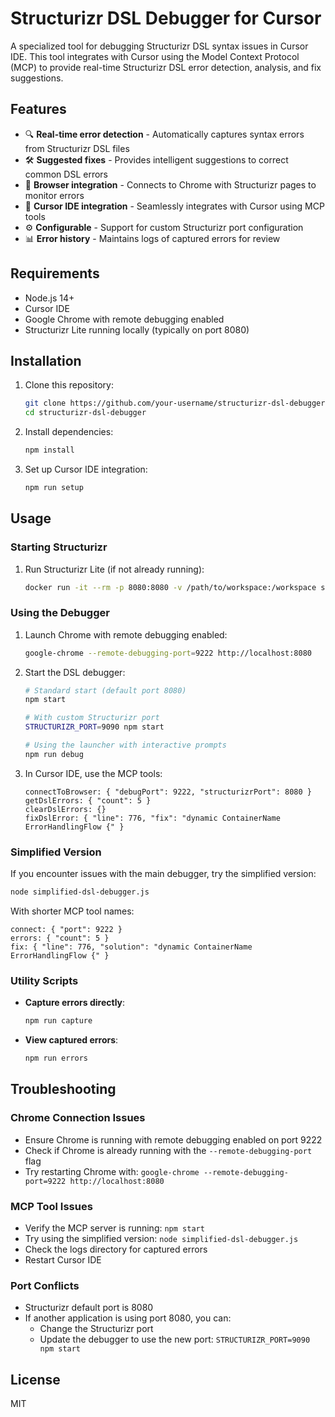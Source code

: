 # Structurizr DSL Debugger for Cursor

A specialized tool for debugging Structurizr DSL syntax issues in Cursor IDE. This tool integrates with Cursor using the Model Context Protocol (MCP) to provide real-time Structurizr DSL error detection, analysis, and fix suggestions.

## Features

- 🔍 **Real-time error detection** - Automatically captures syntax errors from Structurizr DSL files
- 🛠️ **Suggested fixes** - Provides intelligent suggestions to correct common DSL errors
- 🔄 **Browser integration** - Connects to Chrome with Structurizr pages to monitor errors
- 🧩 **Cursor IDE integration** - Seamlessly integrates with Cursor using MCP tools
- ⚙️ **Configurable** - Support for custom Structurizr port configuration
- 📊 **Error history** - Maintains logs of captured errors for review

## Requirements

- Node.js 14+
- Cursor IDE
- Google Chrome with remote debugging enabled
- Structurizr Lite running locally (typically on port 8080)

## Installation

1. Clone this repository:
   ```bash
   git clone https://github.com/your-username/structurizr-dsl-debugger.git
   cd structurizr-dsl-debugger
   ```

2. Install dependencies:
   ```bash
   npm install
   ```

3. Set up Cursor IDE integration:
   ```bash
   npm run setup
   ```

## Usage

### Starting Structurizr

1. Run Structurizr Lite (if not already running):
   ```bash
   docker run -it --rm -p 8080:8080 -v /path/to/workspace:/workspace structurizr/lite
   ```

### Using the Debugger

1. Launch Chrome with remote debugging enabled:
   ```bash
   google-chrome --remote-debugging-port=9222 http://localhost:8080
   ```

2. Start the DSL debugger:
   ```bash
   # Standard start (default port 8080)
   npm start
   
   # With custom Structurizr port
   STRUCTURIZR_PORT=9090 npm start
   
   # Using the launcher with interactive prompts
   npm run debug
   ```

3. In Cursor IDE, use the MCP tools:
   ```
   connectToBrowser: { "debugPort": 9222, "structurizrPort": 8080 }
   getDslErrors: { "count": 5 }
   clearDslErrors: {}
   fixDslError: { "line": 776, "fix": "dynamic ContainerName ErrorHandlingFlow {" }
   ```

### Simplified Version

If you encounter issues with the main debugger, try the simplified version:

```bash
node simplified-dsl-debugger.js
```

With shorter MCP tool names:
```
connect: { "port": 9222 }
errors: { "count": 5 }
fix: { "line": 776, "solution": "dynamic ContainerName ErrorHandlingFlow {" }
```

### Utility Scripts

- **Capture errors directly**:
  ```bash
  npm run capture
  ```

- **View captured errors**:
  ```bash
  npm run errors
  ```

## Troubleshooting

### Chrome Connection Issues
- Ensure Chrome is running with remote debugging enabled on port 9222
- Check if Chrome is already running with the `--remote-debugging-port` flag
- Try restarting Chrome with: `google-chrome --remote-debugging-port=9222 http://localhost:8080`

### MCP Tool Issues
- Verify the MCP server is running: `npm start`
- Try using the simplified version: `node simplified-dsl-debugger.js`
- Check the logs directory for captured errors
- Restart Cursor IDE

### Port Conflicts
- Structurizr default port is 8080
- If another application is using port 8080, you can:
  - Change the Structurizr port
  - Update the debugger to use the new port: `STRUCTURIZR_PORT=9090 npm start`

## License

MIT 